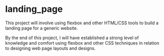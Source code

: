 # landing_page

This project will involve using flexbox and other HTML/CSS tools to build a landing page for a generic website. 

By the end of this project, I will have established a strong level of knowledge and comfort using flexbox and other CSS techniques in relation to designing web page layouts and designs.